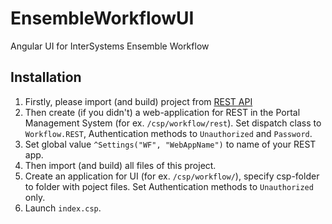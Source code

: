 # EnsembleWorkflowUI
Angular UI for InterSystems Ensemble Workflow

## Installation
1. Firstly, please import (and build) project from [REST API](https://github.com/intersystems-ru/EnsembleWorkflow)
2. Then create (if you didn't) a web-application for REST in the Portal Management System (for ex. `/csp/workflow/rest`). Set dispatch class to `Workflow.REST`, Authentication methods to `Unauthorized` and `Password`.
3. Set global value `^Settings("WF", "WebAppName")` to name of your REST app.
4. Then import (and build) all files of this project.
5. Create an application for UI (for ex. `/csp/workflow/`), specify csp-folder to folder with poject files. Set Authentication methods to `Unauthorized` only.
6. Launch `index.csp`.
